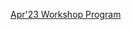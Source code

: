[Apr'23 Workshop Program](https://docs.google.com/document/d/1O4snmc-jRLUzCuaeT6ppW3gzTezHcgLU7QKa5mvqazc/edit?usp=sharing)
